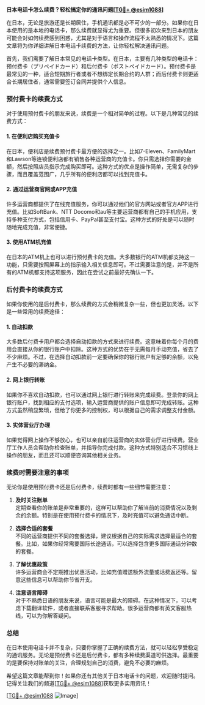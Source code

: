 **日本电话卡怎么续费？轻松搞定你的通讯问题[[TG💪+ @esim1088](https://t.me/s/esim1088)]**

在日本，无论是旅游还是长期居住，手机通讯都是必不可少的一部分。如果你在日本使用的是本地的电话卡，那么续费就显得尤为重要。但很多初次来到日本的朋友可能会对如何续费感到困惑，尤其是对于语言和操作流程不太熟悉的情况下。这篇文章将为你详细讲解日本电话卡续费的方法，让你轻松解决通讯问题。

首先，我们需要了解日本常见的电话卡类型。在日本，主要有几种类型的电话卡：预付费卡（プリペイドカード）和后付费卡（ポストペイドカード）。预付费卡是最常见的一种，适合短期旅行者或者不想绑定长期合约的人群；而后付费卡则更适合长期居住者，通常需要签订合同并提供个人信息。

### **预付费卡的续费方式**

对于使用预付费卡的朋友来说，续费是一个相对简单的过程。以下是几种常见的续费方式：

#### **1. 在便利店购买充值卡**
在日本，便利店是续费预付费卡最方便的选择之一。比如7-Eleven、FamilyMart和Lawson等连锁便利店都有销售各种运营商的充值卡。你只需选择你需要的金额，然后按照店员指示完成购买即可。这种方式的优点是操作简单，无需复杂的步骤，而且覆盖范围广，几乎所有的便利店都可以找到充值卡。

#### **2. 通过运营商官网或APP充值**
许多运营商都提供了在线充值服务，你可以通过他们的官方网站或者官方APP进行充值。比如SoftBank、NTT Docomo和au等主要运营商都有自己的手机应用，支持多种支付方式，包括信用卡、PayPal甚至支付宝。这种方式的好处是可以随时随地完成充值，非常便捷。

#### **3. 使用ATM机充值**
在日本的ATM机上也可以进行预付费卡的充值。大多数银行的ATM机都支持这一功能，只需要按照屏幕上的指示输入相关信息即可。不过需要注意的是，并不是所有的ATM机都支持这项服务，因此在尝试之前最好先确认一下。

### **后付费卡的续费方式**

如果你使用的是后付费卡，那么续费的方式会稍微复杂一些，但也更加灵活。以下是一些常用的续费途径：

#### **1. 自动扣款**
大多数后付费卡用户都会选择自动扣款的方式来进行续费。这意味着你每个月的费用会直接从你的银行账户中扣除。这种方式的优势在于无需每月手动充值，省去了不少麻烦。不过，在选择自动扣款前一定要确保你的银行账户有足够的余额，以免产生不必要的滞纳金。

#### **2. 网上银行转账**
如果你不喜欢自动扣款，也可以通过网上银行进行转账来完成续费。登录你的网上银行账户，找到相应的支付选项，输入运营商提供的账户信息即可完成转账。这种方式虽然稍显繁琐，但给了你更多的控制权，可以根据自己的需求调整支付金额。

#### **3. 实体营业厅办理**
如果觉得网上操作不够放心，也可以亲自前往运营商的实体营业厅进行续费。营业厅工作人员会帮助你检查账单，并指导你完成付款。这种方式特别适合不习惯线上操作的朋友，而且还可以顺便咨询其他相关业务。

### **续费时需要注意的事项**

无论你是使用预付费卡还是后付费卡，续费时都有一些细节需要注意：

1. **及时关注账单**  
   定期查看你的账单是非常重要的，这样可以帮助你了解当前的消费情况以及剩余的余额。特别是在使用预付费卡的情况下，及时充值可以避免通话中断。

2. **选择合适的套餐**  
   不同的运营商提供不同的套餐选择，建议根据自己的实际需求选择最适合的套餐。比如，如果你经常需要国际长途通话，可以选择包含更多国际通话分钟数的套餐。

3. **了解优惠政策**  
   许多运营商会不定期推出优惠活动，比如充值赠送额外流量或话费返还等。留意这些信息可以帮助你节省开支。

4. **注意语言障碍**  
   对于不熟悉日语的朋友来说，语言可能是最大的障碍。在这种情况下，可以考虑下载翻译软件，或者直接联系客服寻求帮助。很多运营商都有英文客服热线，可以为你解答疑问。

### **总结**

在日本使用电话卡并不复杂，只要你掌握了正确的续费方法，就可以轻松享受稳定的通讯服务。无论是预付费卡还是后付费卡，都有多种续费渠道可供选择。最重要的是要保持对账单的关注，合理规划自己的消费，避免不必要的麻烦。

希望这篇文章能帮到你！如果你还有其他关于日本电话卡的问题，欢迎随时提问。记得关注我们的频道[[TG💪+ @esim1088](https://t.me/s/esim1088)]获取更多实用资讯！

[[TG💪+ @esim1088](https://t.me/s/esim1088) ![Image](https://i.postimg.cc/4NQfJmqS/Snipaste-2025-05-13-00-14-12.png)]